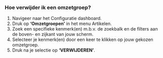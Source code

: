 ### Hoe verwijder ik een omzetgroep?
1.	Navigeer naar het Configuratie dashboard.
2.	Druk op **‘Omzetgroepen’** in het menu Artikelen. 
3.	Zoek een specifieke kenmerk(en) m.b.v. de zoekbalk en de filters aan de boven- en zijkant van jouw scherm.
4.	Selecteer je kenmerk(en) door een keer te klikken op jouw gekozen omzetgroep.
5.	Druk na je selectie op **‘VERWIJDEREN’**.
